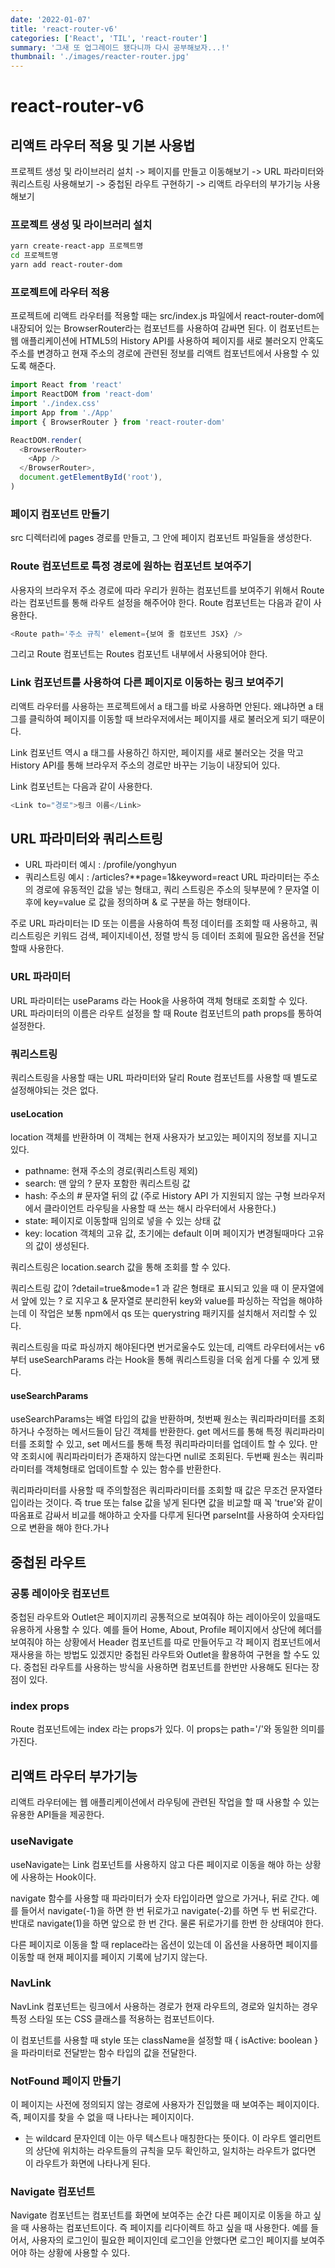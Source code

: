 ```yaml
---
date: '2022-01-07'
title: 'react-router-v6'
categories: ['React', 'TIL', 'react-router']
summary: '그새 또 업그레이드 됐다니까 다시 공부해보자...!'
thumbnail: './images/reacter-router.jpg'
---
```


# react-router-v6

## 리액트 라우터 적용 및 기본 사용법

프로젝트 생성 및 라이브러리 설치 -> 페이지를 만들고 이동해보기 -> URL 파라미터와 쿼리스트링 사용해보기
-> 중첩된 라우트 구현하기 -> 리액트 라우터의 부가기능 사용해보기

### 프로젝트 생성 및 라이브러리 설치

```bash
yarn create-react-app 프로젝트명
cd 프로젝트명
yarn add react-router-dom
```

### 프로젝트에 라우터 적용

프로젝트에 리액트 라우터를 적용할 때는 src/index.js 파일에서 react-router-dom에 내장되어 있는 BrowserRouter라는 컴포넌트를 사용하여 감싸면 된다. 이 컴포넌트는 웹 애플리케이션에 HTML5의 History API를 사용하여 페이지를 새로 불러오지 안혹도 주소를 변경하고 현재 주소의 경로에 관련된 정보를 리액트 컴포넌트에서 사용할 수 있도록 해준다.

```js
import React from 'react'
import ReactDOM from 'react-dom'
import './index.css'
import App from './App'
import { BrowserRouter } from 'react-router-dom'

ReactDOM.render(
  <BrowserRouter>
    <App />
  </BrowserRouter>,
  document.getElementById('root'),
)
```

### 페이지 컴포넌트 만들기

src 디렉터리에 pages 경로를 만들고, 그 안에 페이지 컴포넌트 파일들을 생성한다.

### Route 컴포넌트로 특정 경로에 원하는 컴포넌트 보여주기

사용자의 브라우저 주소 경로에 따라 우리가 원하는 컴포넌트를 보여주기 위해서 Route 라는 컴포넌트를 통해 라우트 설정을 해주어야 한다.
Route 컴포넌트는 다음과 같이 사용한다.

```js
<Route path='주소 규칙' element={보여 줄 컴포넌트 JSX} />
```

그리고 Route 컴포넌트는 Routes 컴포넌트 내부에서 사용되어야 한다.

### Link 컴포넌트를 사용하여 다른 페이지로 이동하는 링크 보여주기

리액트 라우터를 사용하는 프로젝트에서 a 태그를 바로 사용하면 안된다. 왜냐하면 a 태그를 클릭하여 페이지를 이동할 때 브라우저에서는 페이지를 새로 불러오게 되기 때문이다.

Link 컴포넌트 역시 a 태그를 사용하긴 하지만, 페이지를 새로 불러오는 것을 막고 History API를 통해 브라우저 주소의 경로만 바꾸는 기능이 내장되어 있다.

Link 컴포넌트는 다음과 같이 사용한다.

```js
<Link to="경로">링크 이름</Link>
```

## URL 파라미터와 쿼리스트링

- URL 파라미터 예시 : /profile/yonghyun
- 쿼리스트링 예시 : /articles?\*\*page=1&keyword=react
  URL 파라미터는 주소의 경로에 유동적인 값을 넣는 형태고, 쿼리 스트링은 주소의 뒷부분에 ? 문자열 이후에 key=value 로 값을 정의하며 & 로 구분을 하는 형태이다.

주로 URL 파라미터는 ID 또는 이름을 사용하여 특정 데이터를 조회할 때 사용하고, 쿼리스트링은 키워드 검색, 페이지네이션, 정렬 방식 등 데이터 조회에 필요한 옵션을 전달할때 사용한다.

### URL 파라미터

URL 파라미터는 useParams 라는 Hook을 사용하여 객체 형태로 조회할 수 있다. URL 파라미터의 이름은 라우트 설정을 할 때 Route 컴포넌트의 path props를 통하여 설정한다.

### 쿼리스트링

쿼리스트링을 사용할 때는 URL 파라미터와 달리 Route 컴포넌트를 사용할 때 별도로 설정해야되는 것은 없다.

#### useLocation

location 객체를 반환하며 이 객체는 현재 사용자가 보고있는 페이지의 정보를 지니고 있다.

- pathname: 현재 주소의 경로(쿼리스트링 제외)
- search: 맨 앞의 ? 문자 포함한 쿼리스트링 값
- hash: 주소의 # 문자열 뒤의 값 (주로 History API 가 지원되지 않는 구형 브라우저에서 클라이언트 라우팅을 사용할 때 쓰는 해시 라우터에서 사용한다.)
- state: 페이지로 이동할때 임의로 넣을 수 있는 상태 값
- key: location 객체의 고유 값, 초기에는 default 이며 페이지가 변경될때마다 고유의 값이 생성된다.

쿼리스트링은 location.search 값을 통해 조회를 할 수 있다.

쿼리스트링 값이 ?detail=true&mode=1 과 같은 형태로 표시되고 있을 때 이 문자열에서 앞에 있는 ? 로 지우고 & 문자열로 분리한뒤 key와 value를 파싱하는 작업을 해야하는데 이 작업은 보통 npm에서 qs 또는 querystring 패키지를 설치해서 저리할 수 있다.

쿼리스트링을 따로 파싱까지 해야된다면 번거로울수도 있는데, 리액트 라우터에서는 v6부터 useSearchParams 라는 Hook을 통해 쿼리스트링을 더욱 쉽게 다룰 수 있게 됐다.

#### useSearchParams

useSearchParams는 배열 타입의 값을 반환하며, 첫번째 원소는 쿼리파라미터를 조회하거나 수정하는 메서드들이 담긴 객체를 반환한다. get 메서드를 통해 특정 쿼리파라미터를 조회할 수 있고, set 메서드를 통해 특정 쿼리파라미터를 업데이트 할 수 있다. 만약 조회시에 쿼리파라미터가 존재하지 않는다면 null로 조회된다. 두번째 원소는 쿼리파라미터를 객체형태로 업데이트할 수 있는 함수를 반환한다.

쿼리파라미터를 사용할 때 주의할점은 쿼리파라미터를 조회할 때 값은 무조건 문자열타입이라는 것이다. 즉 true 또는 false 값을 넣게 된다면 값을 비교할 때 꼭 'true'와 같이 따옴표로 감싸서 비교를 해야하고 숫자를 다루게 된다면 parseInt를 사용하여 숫자타입으로 변환을 해야 한다.가나

## 중첩된 라우트

### 공통 레이아웃 컴포넌트

중첩된 라우트와 Outlet은 페이지끼리 공통적으로 보여줘야 하는 레이아웃이 있을때도 유용하게 사용할 수 있다.
예를 들어 Home, About, Profile 페이지에서 상단에 헤더를 보여줘야 하는 상황에서 Header 컴포넌트를 따로 만들어두고 각 페이지 컴포넌트에서 재사용을 하는 방법도 있겠지만 중첩된 라우트와 Outlet을 활용하여 구현을 할 수도 있다. 중첩된 라우트를 사용하는 방식을 사용하면 컴포넌트를 한번만 사용해도 된다는 장점이 있다.

### index props

Route 컴포넌트에는 index 라는 props가 있다. 이 props는 path='/'와 동일한 의미를 가진다.

## 리액트 라우터 부가기능

리액트 라우터에는 웹 애플리케이션에서 라우팅에 관련된 작업을 할 때 사용할 수 있는 유용한 API들을 제공한다.

### useNavigate

useNavigate는 Link 컴포넌트를 사용하지 않고 다른 페이지로 이동을 해야 하는 상황에 사용하는 Hook이다.

navigate 함수를 사용할 때 파라미터가 숫자 타입이라면 앞으로 가거나, 뒤로 간다. 예를 들어서 navigate(-1)을 하면 한 번 뒤로가고 navigate(-2)를 하면 두 번 뒤로간다.
반대로 navigate(1)을 하면 앞으로 한 번 간다. 물론 뒤로가기를 한번 한 상태여야 한다.

다른 페이지로 이동을 할 때 replace라는 옵션이 있는데 이 옵션을 사용하면 페이지를 이동할 때 현재 페이지를 페이지 기록에 남기지 않는다.

### NavLink

NavLink 컴포넌트는 링크에서 사용하는 경로가 현재 라우트의, 경로와 일치하는 경우 특정 스타일 또는 CSS 클래스를 적용하는 컴포넌트이다.

이 컴포넌트를 사용할 때 style 또는 className을 설정할 때 { isActive: boolean }을 파라미터로 전달받는 함수 타입의 값을 전달한다.

### NotFound 페이지 만들기

이 페이지는 사전에 정의되지 않는 경로에 사용자가 진입했을 때 보여주는 페이지이다. 즉, 페이지를 찾을 수 없을 때 나타나는 페이지이다.

- 는 wildcard 문자인데 이는 아무 텍스트나 매칭한다는 뜻이다. 이 라우트 엘리먼트의 상단에 위치하는 라우트들의 규칙을 모두 확인하고, 일치하는 라우트가 없다면 이 라우트가 화면에 나타나게 된다.

### Navigate 컴포넌트

Navigate 컴포넌트는 컴포넌트를 화면에 보여주는 순간 다른 페이지로 이동을 하고 싶을 때 사용하는 컴포넌트이다. 즉 페이지를 리다이렉트 하고 싶을 때 사용한다. 예를 들어서, 사용자의 로그인이 필요한 페이지인데 로그인을 안했다면 로그인 페이지를 보여주어야 하는 상황에 사용할 수 있다.
